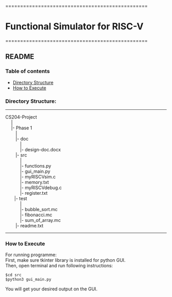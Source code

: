 ================================================
# Functional Simulator for RISC-V
================================================

## README

### Table of contents
- [Directory Structure](#directory-structure)
- [How to Execute](#how-to-execute)



### Directory Structure:
----------
CS204-Project \
 &ensp;&ensp; | \
 &ensp;&ensp; |- Phase 1 \
 &ensp;&ensp;&ensp;&ensp; | \
 &ensp;&ensp;&ensp;&ensp; |- doc \
 &ensp;&ensp;&ensp;&ensp;&ensp;&ensp;   | \
 &ensp;&ensp;&ensp;&ensp;&ensp;&ensp;   |- design-doc.docx \
 &ensp;&ensp;&ensp;&ensp; |- src \
 &ensp;&ensp;&ensp;&ensp;&ensp;&ensp;     | \
 &ensp;&ensp;&ensp;&ensp;&ensp;&ensp;    |- functions.py \
 &ensp;&ensp;&ensp;&ensp;&ensp;&ensp;    |- gui_main.py \
 &ensp;&ensp;&ensp;&ensp;&ensp;&ensp;    |- myRISCVsim.c \
 &ensp;&ensp;&ensp;&ensp;&ensp;&ensp;   |- memory.txt \
 &ensp;&ensp;&ensp;&ensp;&ensp;&ensp;    |- myRISCVdebug.c \
 &ensp;&ensp;&ensp;&ensp;&ensp;&ensp;    |- register.txt \
 &ensp;&ensp;&ensp;&ensp;|- test \
 &ensp;&ensp;&ensp;&ensp;&ensp;&ensp;  | \
 &ensp;&ensp;&ensp;&ensp;&ensp;&ensp;  |- bubble_sort.mc  \
 &ensp;&ensp;&ensp;&ensp;&ensp;&ensp;  |- fibonacci.mc  \
 &ensp;&ensp;&ensp;&ensp;&ensp;&ensp;  |- sum_of_array.mc  \
 &ensp;&ensp;&ensp;&ensp; |- readme.txt 
 
----------

### How to Execute 

For running programme: \
	First, make sure tkinter library is installed for python GUI. \
	Then, open terminal and run following instructions: 
	
	$cd src
	$python3 gui_main.py
	
You will get your desired output on the GUI.
